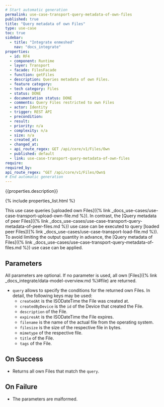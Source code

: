 ```yaml
---
# Start automatic generation
permalink: use-case-transport-query-metadata-of-own-files
published: true
title: "Query metadata of own Files"
type: use-case
toc: true
sidebar:
  - title: "Integrate enmeshed"
    nav: "docs_integrate"
properties:
  - id: RF4
  - component: Runtime
  - layer: Transport
  - facade: FilesFacade
  - function: getFiles
  - description: Queries metadata of own Files.
  - feature category:
  - tech category: Files
  - status: DONE
  - documentation status: DONE
  - comments: Query Files restricted to own Files
  - actor: Identity
  - trigger: REST API
  - precondition:
  - result:
  - priority: n/a
  - complexity: n/a
  - size: n/a
  - created_at:
  - changed_at:
  - api_route_regex: GET /api/core/v1/Files/Own
  - published: default
  - link: use-case-transport-query-metadata-of-own-files
require:
required_by:
api_route_regex: ^GET /api/core/v1/Files/Own$
# End automatic generation
---
```


{{properties.description}}

{% include properties_list.html %}

This use case queries [uploaded own Files]({% link _docs_use-cases/use-case-transport-upload-own-file.md %}).
In contrast, the [Query metadata of peer Files]({% link _docs_use-cases/use-case-transport-query-metadata-of-peer-files.md %}) use case can be executed to query [loaded peer Files]({% link _docs_use-cases/use-case-transport-load-file.md %}).
To avoid limiting the output quantity in advance, the [Query metadata of Files]({% link _docs_use-cases/use-case-transport-query-metadata-of-files.md %}) use case can be applied.

## Parameters

All parameters are optional. If no parameter is used, all own [Files]({% link _docs_integrate/data-model-overview.md %}#file) are returned.

- `query` allows to specify the conditions for the returned own Files. In detail, the following keys may be used:
  - `createdAt` is the ISODateTime the File was created at.
  - `createdByDevice` is the `id` of the Device that created the File.
  - `description` of the File.
  - `expiresAt` is the ISODateTime the File expires.
  - `filename` is the name of the actual file from the operating system.
  - `filesize` is the size of the respective file in bytes.
  - `mimetype` of the respective file.
  - `title` of the File.
  - `tags` of the File.

## On Success

- Returns all own Files that match the `query`.

## On Failure

- The parameters are malformed.
